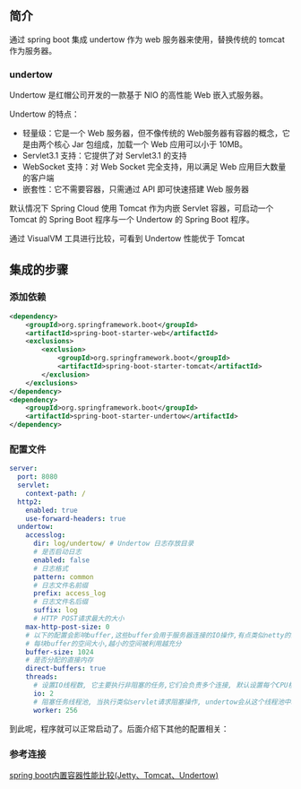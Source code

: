 ## 简介

通过 spring boot 集成 undertow 作为 web 服务器来使用，替换传统的 tomcat 作为服务器。

### undertow

Undertow 是红帽公司开发的一款基于 NIO 的高性能 Web 嵌入式服务器。

Undertow 的特点：
- 轻量级：它是一个 Web 服务器，但不像传统的 Web服务器有容器的概念，它是由两个核心 Jar 包组成，加载一个 Web 应用可以小于 10MB。
- Servlet3.1 支持：它提供了对 Servlet3.1 的支持
- WebSocket 支持：对 Web Socket 完全支持，用以满足 Web 应用巨大数量的客户端
- 嵌套性：它不需要容器，只需通过 API 即可快速搭建 Web 服务器

默认情况下 Spring Cloud 使用 Tomcat 作为内嵌 Servlet 容器，可启动一个 Tomcat 的 Spring Boot 程序与一个 Undertow 的 Spring Boot 程序。

通过 VisualVM 工具进行比较，可看到 Undertow 性能优于 Tomcat

## 集成的步骤

### 添加依赖

```xml
<dependency>
    <groupId>org.springframework.boot</groupId>
    <artifactId>spring-boot-starter-web</artifactId>
    <exclusions>
        <exclusion>
            <groupId>org.springframework.boot</groupId>
            <artifactId>spring-boot-starter-tomcat</artifactId>
        </exclusion>
    </exclusions>
</dependency>
<dependency>
    <groupId>org.springframework.boot</groupId>
    <artifactId>spring-boot-starter-undertow</artifactId>
</dependency>
```

### 配置文件

```yaml
server:
  port: 8080
  servlet:
    context-path: /
  http2:
    enabled: true
    use-forward-headers: true
  undertow:
    accesslog:
      dir: log/undertow/ # Undertow 日志存放目录
      # 是否启动日志
      enabled: false
      # 日志格式
      pattern: common
      # 日志文件名前缀
      prefix: access_log
      # 日志文件名后缀
      suffix: log
      # HTTP POST请求最大的大小
    max-http-post-size: 0
    # 以下的配置会影响buffer,这些buffer会用于服务器连接的IO操作,有点类似netty的池化内存管理
    # 每块buffer的空间大小,越小的空间被利用越充分
    buffer-size: 1024
    # 是否分配的直接内存
    direct-buffers: true
    threads:
      # 设置IO线程数, 它主要执行非阻塞的任务,它们会负责多个连接, 默认设置每个CPU核心一个线程
      io: 2
      # 阻塞任务线程池, 当执行类似servlet请求阻塞操作, undertow会从这个线程池中取得线程,它的值设置取决于系统的负载
      worker: 256
```

到此呢，程序就可以正常启动了。后面介绍下其他的配置相关：



### 参考连接

[spring boot内置容器性能比较(Jetty、Tomcat、Undertow)](https://blog.csdn.net/syx1065001748/article/details/98883727)